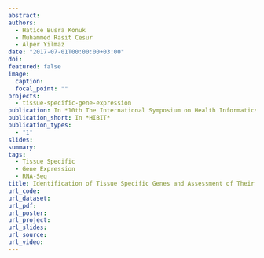 ```yaml
---
abstract: 
authors:
  - Hatice Busra Konuk
  - Muhammed Rasit Cesur
  - Alper Yilmaz
date: "2017-07-01T00:00:00+03:00"
doi: 
featured: false
image:
  caption: 
  focal_point: ""
projects:
  - tissue-specific-gene-expression
publication: In *10th The International Symposium on Health Informatics and Bioinformatics*
publication_short: In *HIBIT*
publication_types:
  - "1"
slides:
summary: 
tags:
  - Tissue Specific
  - Gene Expression
  - RNA-Seq
title: Identification of Tissue Specific Genes and Assessment of Their Intersection with Differentialy Expressed Genes in Cancer Data to Understand Tumor Heterogeneity in silico
url_code: 
url_dataset: 
url_pdf: 
url_poster: 
url_project: 
url_slides: 
url_source: 
url_video: 
---
```


